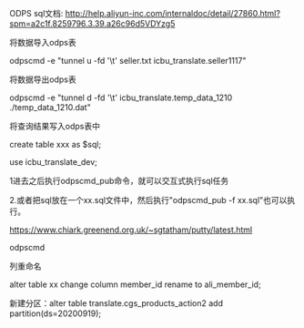 ODPS sql文档: http://help.aliyun-inc.com/internaldoc/detail/27860.html?spm=a2c1f.8259796.3.39.a26c96d5VDYzg5

将数据导入odps表

odpscmd -e "tunnel u -fd '\t' seller.txt icbu_translate.seller1117"

将数据导出odps表

odpscmd -e "tunnel d -fd '\t' icbu_translate.temp_data_1210 ./temp_data_1210.dat"



将查询结果写入odps表中

create table xxx as $sql;



use icbu_translate_dev;

1进去之后执行odpscmd_pub命令，就可以交互式执行sql任务

2.或者把sql放在一个xx.sql文件中，然后执行"odpscmd_pub -f xx.sql"也可以执行。



https://www.chiark.greenend.org.uk/~sgtatham/putty/latest.html

odpscmd

列重命名

alter table xx change column member_id rename to ali_member_id;

新建分区：alter table translate.cgs_products_action2 add partition(ds=20200919);